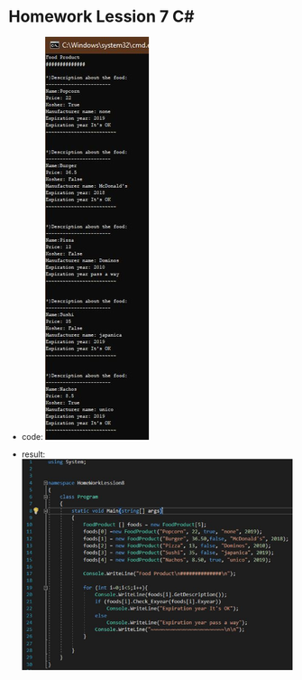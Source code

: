 # Homework Lession 7 C#

* code:
![picture](https://github.com/ORELxD/CSharp/blob/master/HomeWorkLession8/C%23.JPG)


* result:
![picture](https://github.com/ORELxD/CSharp/blob/master/HomeWorkLession8/C%231.JPG)
